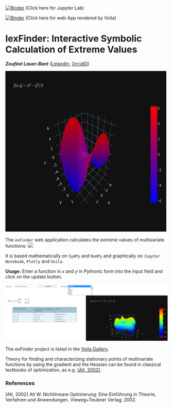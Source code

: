 [![Binder](https://mybinder.org/badge_logo.svg)](https://mybinder.org/v2/gh/zolabar/IexFinder/HEAD) (Click here for Jupyter Lab)

[![Binder](https://mybinder.org/badge_logo.svg)](https://mybinder.org/v2/gh/zolabar/IexFinder/main?urlpath=voila%2Frender%2F/IexFinder_voila.ipynb) (Click here for web App rendered by Voila)

# IexFinder: Interactive Symbolic Calculation of Extreme Values

***Zoufiné Lauer-Baré*** ([LinkedIn](https://www.linkedin.com/in/zoufine-lauer-bare-14677a77), [OrcidID](https://orcid.org/0000-0002-7083-6909))

<img src=Figures/fig2.svg height='500' width='500'>

The ```exFinder``` web application calculates the extreme values of multivariate functions: 
<img src="https://render.githubusercontent.com/render/math?math=f:\mathbb{R}^2\to\mathbb{R}">

It is based mathematically on ```SymPy``` and ```NumPy``` and graphically on ```Jupyter Notebook```, ```Plotly``` and ```Voila```.


**Usage:** Enter a function in *x* and *y* in Pythonic form into the input field and click on the update button.

<img src=Figures/exFinder_usage_4.PNG >

The exFinder project is listed in the [Voila Gallery](https://voila-gallery.org/). 

Theory for finding and characterizing stationary points of multivariate functions by using the gradient and the Hessian can be found in classical textbooks of optimization, as e.g. [[Alt, 2002]](https://link.springer.com/book/10.1007/978-3-322-84904-5).

### References

[Alt, 2002] Alt W. Nichtlineare Optimierung: Eine Einführung in Theorie, Verfahren und Anwendungen. Vieweg+Teubner Verlag; 2002.
